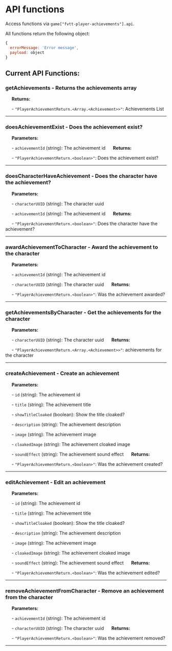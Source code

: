 # API functions

Access functions via `game["fvtt-player-achievements"].api`.

All functions return the following object:

  ```javascript
  {
    errorMessage: 'Error message',
    payload: object
  }
  ```

## Current API Functions:

### getAchievements - Returns the achievements array


&nbsp;&nbsp;&nbsp;&nbsp; **Returns:**

&nbsp;&nbsp;&nbsp;&nbsp;  - `"PlayerAchievementReturn.<Array.<Achievement>>"`: Achievements List

<hr/>


### doesAchievementExist - Does the achievement exist?


&nbsp;&nbsp;&nbsp;&nbsp; **Parameters:**

  &nbsp;&nbsp;&nbsp;&nbsp;  - `achievementId` (string): The achievement id
&nbsp;&nbsp;&nbsp;&nbsp; **Returns:**

&nbsp;&nbsp;&nbsp;&nbsp;  - `"PlayerAchievementReturn.<boolean>"`: Does the achievement exist?

<hr/>


### doesCharacterHaveAchievement - Does the character have the achievement?


&nbsp;&nbsp;&nbsp;&nbsp; **Parameters:**

  &nbsp;&nbsp;&nbsp;&nbsp;  - `characterUUID` (string): The character uuid

  &nbsp;&nbsp;&nbsp;&nbsp;  - `achievementId` (string): The achievement id
&nbsp;&nbsp;&nbsp;&nbsp; **Returns:**

&nbsp;&nbsp;&nbsp;&nbsp;  - `"PlayerAchievementReturn.<boolean>"`: Does the character have the achievement?

<hr/>


### awardAchievementToCharacter - Award the achievement to the character


&nbsp;&nbsp;&nbsp;&nbsp; **Parameters:**

  &nbsp;&nbsp;&nbsp;&nbsp;  - `achievementId` (string): The achievement id

  &nbsp;&nbsp;&nbsp;&nbsp;  - `characterUUID` (string): The character uuid
&nbsp;&nbsp;&nbsp;&nbsp; **Returns:**

&nbsp;&nbsp;&nbsp;&nbsp;  - `"PlayerAchievementReturn.<boolean>"`: Was the achievement awarded?

<hr/>


### getAchievementsByCharacter - Get the achievements for the character


&nbsp;&nbsp;&nbsp;&nbsp; **Parameters:**

  &nbsp;&nbsp;&nbsp;&nbsp;  - `characterUUID` (string): The character uuid
&nbsp;&nbsp;&nbsp;&nbsp; **Returns:**

&nbsp;&nbsp;&nbsp;&nbsp;  - `"PlayerAchievementReturn.<Array.<Achievement>>"`: achievements for the character

<hr/>


### createAchievement - Create an achievement


&nbsp;&nbsp;&nbsp;&nbsp; **Parameters:**

  &nbsp;&nbsp;&nbsp;&nbsp;  - `id` (string): The achievement id

  &nbsp;&nbsp;&nbsp;&nbsp;  - `title` (string): The achievement title

  &nbsp;&nbsp;&nbsp;&nbsp;  - `showTitleCloaked` (boolean): Show the title cloaked?

  &nbsp;&nbsp;&nbsp;&nbsp;  - `description` (string): The achievement description

  &nbsp;&nbsp;&nbsp;&nbsp;  - `image` (string): The achievement image

  &nbsp;&nbsp;&nbsp;&nbsp;  - `cloakedImage` (string): The achievement cloaked image

  &nbsp;&nbsp;&nbsp;&nbsp;  - `soundEffect` (string): The achievement sound effect
&nbsp;&nbsp;&nbsp;&nbsp; **Returns:**

&nbsp;&nbsp;&nbsp;&nbsp;  - `"PlayerAchievementReturn.<boolean>"`: Was the achievement created?

<hr/>


### editAchievement - Edit an achievement


&nbsp;&nbsp;&nbsp;&nbsp; **Parameters:**

  &nbsp;&nbsp;&nbsp;&nbsp;  - `id` (string): The achievement id

  &nbsp;&nbsp;&nbsp;&nbsp;  - `title` (string): The achievement title

  &nbsp;&nbsp;&nbsp;&nbsp;  - `showTitleCloaked` (boolean): Show the title cloaked?

  &nbsp;&nbsp;&nbsp;&nbsp;  - `description` (string): The achievement description

  &nbsp;&nbsp;&nbsp;&nbsp;  - `image` (string): The achievement image

  &nbsp;&nbsp;&nbsp;&nbsp;  - `cloakedImage` (string): The achievement cloaked image

  &nbsp;&nbsp;&nbsp;&nbsp;  - `soundEffect` (string): The achievement sound effect
&nbsp;&nbsp;&nbsp;&nbsp; **Returns:**

&nbsp;&nbsp;&nbsp;&nbsp;  - `"PlayerAchievementReturn.<boolean>"`: Was the achievement edited?

<hr/>


### removeAchievementFromCharacter - Remove an achievement from the character


&nbsp;&nbsp;&nbsp;&nbsp; **Parameters:**

  &nbsp;&nbsp;&nbsp;&nbsp;  - `achievementId` (string): The achievement id

  &nbsp;&nbsp;&nbsp;&nbsp;  - `characterUUID` (string): The character uuid
&nbsp;&nbsp;&nbsp;&nbsp; **Returns:**

&nbsp;&nbsp;&nbsp;&nbsp;  - `"PlayerAchievementReturn.<boolean>"`: Was the achievement removed?

<hr/>


